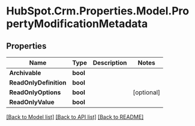 # HubSpot.Crm.Properties.Model.PropertyModificationMetadata

## Properties

Name | Type | Description | Notes
------------ | ------------- | ------------- | -------------
**Archivable** | **bool** |  | 
**ReadOnlyDefinition** | **bool** |  | 
**ReadOnlyOptions** | **bool** |  | [optional] 
**ReadOnlyValue** | **bool** |  | 

[[Back to Model list]](../README.md#documentation-for-models) [[Back to API list]](../README.md#documentation-for-api-endpoints) [[Back to README]](../README.md)

